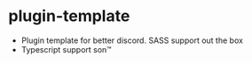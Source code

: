 # plugin-template
- Plugin template for better discord. SASS support out the box
- Typescript support son™
